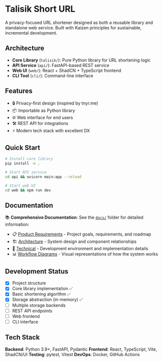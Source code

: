# Talisik Short URL

A privacy-focused URL shortener designed as both a reusable library and standalone web service. Built with Kaizen principles for sustainable, incremental development.

## Architecture

- **Core Library** (`talisik/`): Pure Python library for URL shortening logic
- **API Service** (`api/`): FastAPI-based REST service
- **Web UI** (`web/`): React + ShadCN + TypeScript frontend
- **CLI Tool** (`cli/`): Command-line interface

## Features

- 🔒 Privacy-first design (inspired by tnyr.me)
- 📦 Importable as Python library
- 🌐 Web interface for end users
- 🛠️ REST API for integrations
- ⚡ Modern tech stack with excellent DX

## Quick Start

```bash
# Install core library
pip install -e .

# Start API service
cd api && uvicorn main:app --reload

# Start web UI
cd web && npm run dev
```

## Documentation

📚 **Comprehensive Documentation**: See the [`docs/`](docs/) folder for detailed information:

- 📋 [Product Requirements](docs/product_requirement_docs.md) - Project goals, requirements, and roadmap
- 🏗️ [Architecture](docs/architecture.md) - System design and component relationships
- 🔧 [Technical](docs/technical.md) - Development environment and implementation details
- 📊 [Workflow Diagrams](docs/workflow-diagram.md) - Visual representations of how the system works

## Development Status

- [x] Project structure
- [x] Core library implementation ✅
- [x] Basic shortening algorithm ✅
- [x] Storage abstraction (in-memory) ✅
- [ ] Multiple storage backends
- [ ] REST API endpoints
- [ ] Web frontend
- [ ] CLI interface

## Tech Stack

**Backend**: Python 3.9+, FastAPI, Pydantic
**Frontend**: React, TypeScript, Vite, ShadCN/UI
**Testing**: pytest, Vitest
**DevOps**: Docker, GitHub Actions
